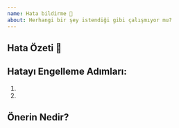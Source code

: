 ```yaml
---
name: Hata bildirme 🐞
about: Herhangi bir şey istendiği gibi çalışmıyor mu?
---
```


<!-- Daha önceden oluşturulmuş hatalara bakıp var olanları tekrarlamazsan sevinirim. -->

## Hata Özeti 🐞
<!-- Hatanın ne olduğuna dair temiz bir açlıklama. -->



## Hatayı Engelleme Adımları:
<!-- Problemi nasıl engelleyebiliriz? -->

1. 
2. 

<!-- Eğer görüntü, çıktı ve benzeri kaynakların varsa bunları paylşaman faydalı olacaktır :) -->


## Önerin Nedir?
<!-- Please think about how this could be fixed. Can you add this and submit a PR? -->


